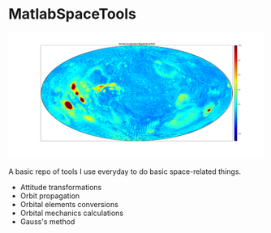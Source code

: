 # MatlabSpaceTools

![Mars 120-parameter nonspherical gravity model](mars_120gmm.png)

A basic repo of tools I use everyday to do basic space-related things.

- Attitude transformations
- Orbit propagation
- Orbital elements conversions
- Orbital mechanics calculations
- Gauss's method
 
